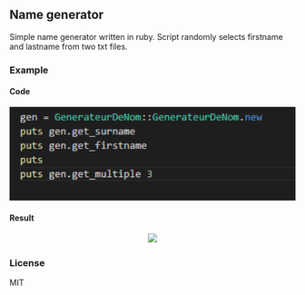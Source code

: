 ## Name generator

Simple name generator written in ruby.
Script randomly selects firstname and lastname from two txt files.

### Example

#### Code
<p align="center">
  <img src="./img/code.png" width="738">
</p>

#### Result
<p align="center">
  <img src="./img/resulr.png" width="738">
</p>


### License
MIT